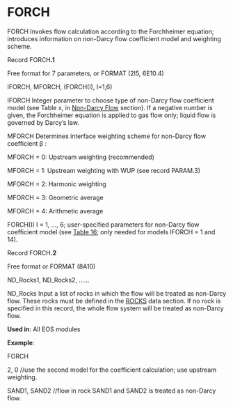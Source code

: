 # FORCH

FORCH           Invokes flow calculation according to the Forchheimer equation; introduces information on non-Darcy flow coefficient model and weighting scheme.

Record FORC&#x48;**.1**

&#x20;                       Free format for 7 parameters, or FORMAT (2I5, 6E10.4)

&#x20;                       IFORCH, MFORCH, (FORCH(I), I=1,6)

IFORCH         Integer parameter to choose type of non-Darcy flow coefficient model (see Table x, in [Non-Darcy Flow](../../governing-equations/non-darcy-flow.md) section). If a negative number is given, the Forchheimer equation is applied to gas flow only; liquid flow is governed by Darcy’s law.&#x20;

MFORCH      Determines interface weighting scheme for non-Darcy flow coefficient β :  &#x20;

&#x20;                       MFORCH = 0: Upstream weighting (recommended)&#x20;

&#x20;                       MFORCH = 1: Upstream weighting with WUP (see record PARAM.3)&#x20;

&#x20;                       MFORCH = 2: Harmonic weighting&#x20;

&#x20;                       MFORCH = 3: Geometric average&#x20;

&#x20;                       MFORCH = 4: Arithmetic average&#x20;

FORCH(I) I = 1, …, 6;          user-specified parameters for non-Darcy flow coefficient model (see [Table 16](../../governing-equations/non-darcy-flow.md); only needed for models IFORCH = 1 and 14).

Record FORC&#x48;**.2**

&#x20;                       Free format or FORMAT (8A10)

&#x20;                         ND\_Rocks1,  ND\_Rocks2, ......                        &#x20;

ND\_Rocks      Input a list of rocks in which the flow will be treated as non-Darcy flow. These rocks must be defined in the [ROCKS](rocks.md) data section. If no rock is specified in this record, the whole flow system will be treated as non-Darcy flow.&#x20;

**Used in**: All EOS modules

**Example**:

FORCH

2, 0             //use the second model for the coefficient calculation; use upstream weighting.

SAND1, SAND2    //flow in rock SAND1 and SAND2 is treated as non-Darcy flow.&#x20;
